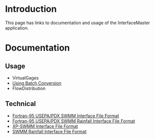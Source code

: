 # Introduction #

This page has links to documentation and usage of the InterfaceMaster application.

# Documentation #

## Usage ##
  * VirtualGages
  * [Using Batch Conversion](InterfaceMasterBatchConversion.md)
  * FlowDistribution

## Technical ##
  * [Fortran-95 USEPA/PDX SWMM Interface File Format](F95InterfaceFileFormat.md)
  * [Fortran-95 USEPA/PDX SWMM Rainfall Interface File Format](F95RainfallInterfaceFileFormat.md)
  * [XP-SWMM Interface File Format](XPInterfaceFileFormat.md)
  * [SWMM Rainfall Interface File Format](SWMMRainfallInterfaceFileFormat.md)